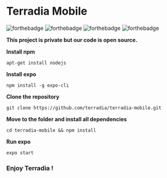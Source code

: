 # Terradia Mobile

![forthebadge](https://forthebadge.com/images/badges/built-with-love.svg) ![forthebadge](https://forthebadge.com/images/badges/built-by-developers.svg)
![forthebadge](https://forthebadge.com/images/badges/made-with-javascript.svg)
![forthebadge](https://forthebadge.com/images/badges/powered-by-water.svg)

**This project is private but our code is open source.**

**Install npm** 

    apt-get install nodejs
    
**Install expo**

    npm install -g expo-cli

**Clone the repository**

    git clone https://github.com/terradia/terradia-mobile.git

**Move to the folder and install all dependencies**

    cd terradia-mobile && npm install

**Run expo** 

    expo start

### Enjoy Terradia !